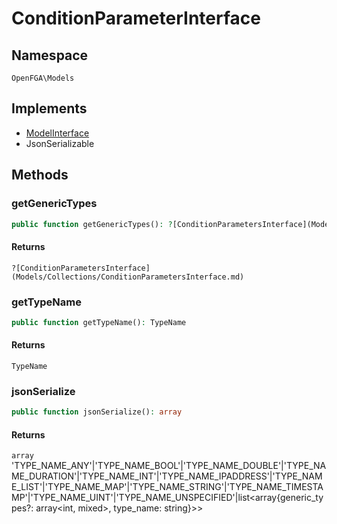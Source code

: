 # ConditionParameterInterface


## Namespace
`OpenFGA\Models`

## Implements
* [ModelInterface](Models/ModelInterface.md)
* JsonSerializable

## Methods
### getGenericTypes


```php
public function getGenericTypes(): ?[ConditionParametersInterface](Models/Collections/ConditionParametersInterface.md)
```



#### Returns
`?[ConditionParametersInterface](Models/Collections/ConditionParametersInterface.md)` 

### getTypeName


```php
public function getTypeName(): TypeName
```



#### Returns
`TypeName` 

### jsonSerialize


```php
public function jsonSerialize(): array
```



#### Returns
`array` &#039;TYPE_NAME_ANY&#039;|&#039;TYPE_NAME_BOOL&#039;|&#039;TYPE_NAME_DOUBLE&#039;|&#039;TYPE_NAME_DURATION&#039;|&#039;TYPE_NAME_INT&#039;|&#039;TYPE_NAME_IPADDRESS&#039;|&#039;TYPE_NAME_LIST&#039;|&#039;TYPE_NAME_MAP&#039;|&#039;TYPE_NAME_STRING&#039;|&#039;TYPE_NAME_TIMESTAMP&#039;|&#039;TYPE_NAME_UINT&#039;|&#039;TYPE_NAME_UNSPECIFIED&#039;|list&lt;array{generic_types?: array&lt;int, mixed&gt;, type_name: string}&gt;&gt;

